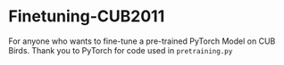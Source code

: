 # Finetuning-CUB2011
For anyone who wants to fine-tune a pre-trained PyTorch Model on CUB Birds.
Thank you to PyTorch for code used in `pretraining.py`
